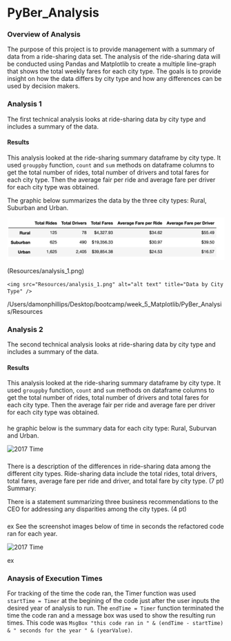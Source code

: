 # PyBer_Analysis

### Overview of Analysis
The purpose of this project is to provide management with a summary of data from a ride-sharing data set.  The analysis of the ride-sharing data will be conducted using Pandas and Matplotlib to create a multiple line-graph that shows the total weekly fares for each city type.  The goals is to provide insight on how the data differs by city type and how any differences can be used by decision makers. 

### Analysis 1
The first technical analysis looks at ride-sharing data by city type and includes a summary of the data.

#### Results
This analysis looked at the ride-sharing summary dataframe by city type.  It used `grouppby` function, `count` and `sum` methods on dataframe columns to get the total number of rides, total number of drivers and total fares for each city type. Then the average fair per ride and average fare per driver for each city type was obtained. 

The graphic below summarizes the data by the three city types: Rural, Suburban and Urban.

![image](https://github.com/dfwdamon/PyBer_Analysis/blob/main/Resources/analysis_1.png)

(Resources/analysis_1.png)
    
    <img src="Resources/analysis_1.png" alt="alt text" title="Data by City Type" />



/Users/damonphillips/Desktop/bootcamp/week_5_Matplotlib/PyBer_Analysis/Resources

### Analysis 2
The second technical analysis looks at ride-sharing data by city type and includes a summary of the data.

#### Results
This analysis looked at the ride-sharing summary dataframe by city type.  It used `grouppby` function, `count` and `sum` methods on dataframe columns to get the total number of rides, total number of drivers and total fares for each city type. Then the average fair per ride and average fare per driver for each city type was obtained. 


####


he graphic below is the summary data for each city type: Rural, Suburvan and Urban.

![2017 Time](Resources/VBA_Challenge_2017.png)

###
####
There is a description of the differences in ride-sharing data among the different city types. Ride-sharing data include the total rides, total drivers, total fares, average fare per ride and driver, and total fare by city type. (7 pt)
Summary:

There is a statement summarizing three business recommendations to the CEO for addressing any disparities among the city types. (4 pt)


###
####


ex
See the screenshot images below of time in seconds the refactored code ran for each year. 

![2017 Time](Resources/VBA_Challenge_2017.png)

ex
### Anaysis of Execution Times
For tracking of the time the code ran, the Timer function was used `startTime = Timer` at the begining of the code just after the user inputs the desired year of analysis to run.  The `endTime = Timer` function terminated the time the code ran and a message box was used to show the resulting run times.  This code was `MsgBox "this code ran in " & (endTime - startTime) & " seconds for the year " & (yearValue)`.  






